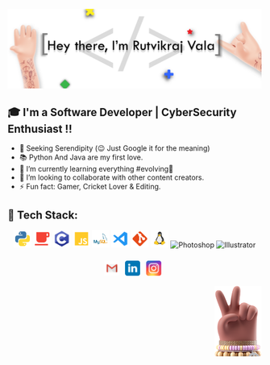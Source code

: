 ![Social banner for RutvikrajVala](https://github.com/rutvikraj/rutvikraj/blob/main/assets/card.png)

## 🎓 I'm a Software Developer | CyberSecurity Enthusiast !!

- 🔭 Seeking Serendipity (😉 Just Google it for the meaning)
- 📚 Python And Java are my first love.
- 🌱 I’m currently learning everything #evolving🤣
- 👯 I’m looking to collaborate with other content creators.
- ⚡ Fun fact: Gamer, Cricket Lover & Editing.

## 🧰 Tech Stack:

<p align="center">
<img src="https://github.com/PKief/vscode-material-icon-theme/blob/main/icons/python.svg" alt="Python" width="35" height="35">
<img src="https://github.com/PKief/vscode-material-icon-theme/blob/main/icons/java.svg" alt="Java" width="35" height="35">
<img src="https://github.com/rutvikraj/rutvikraj/blob/main/assets/pngegg.png" alt="C++" width="35" height="35">
<img src="https://github.com/PKief/vscode-material-icon-theme/blob/main/icons/javascript.svg" alt="Javascript" width="35" height="35">
<img src="https://github.com/rutvikraj/rutvikraj/blob/main/assets/MySQL-Logo.png" alt="MySQL" width="35" height="35">
<img src="https://github.com/PKief/vscode-material-icon-theme/blob/main/icons/vscode.svg" alt="VSCode" width="35" height="35">
<img src="https://github.com/PKief/vscode-material-icon-theme/blob/main/icons/git.svg" alt="Git" width="35" height="35">
<img src="https://github.com/edent/SuperTinyIcons/blob/master/images/svg/linux.svg" alt="Linux" width="35" height="35">
<img src="https://upload.wikimedia.org/wikipedia/commons/a/af/Adobe_Photoshop_CC_icon.svg" alt="Photoshop" width="35" height="35">
<img src="https://upload.wikimedia.org/wikipedia/commons/f/fb/Adobe_Illustrator_CC_icon.svg" alt="Illustrator" width="35" height="35">

</p>
<h3 🤝 Connect With Me:

<p align='center'>
<a href="mailto:rutvikrajvala@hotmail.com"><img height="30" src="https://github.com/edent/SuperTinyIcons/blob/master/images/svg/gmail_old.svg"></a>&nbsp;&nbsp;
<a href="https://www.linkedin.com/in/rutvikraj-vala-797737173"><img height="30" src="https://github.com/edent/SuperTinyIcons/blob/master/images/svg/linkedin.svg"></a>&nbsp;&nbsp;
<a href="https://www.instagram.com/_rutvikraj/"><img height="30" src="https://github.com/edent/SuperTinyIcons/blob/master/images/svg/instagram.svg"></a>&nbsp;&nbsp;
</p>


<img align="right" src="https://github.com/rutvikraj/rutvikraj/blob/main/assets/hand.png" height="140" title="Peace" />
